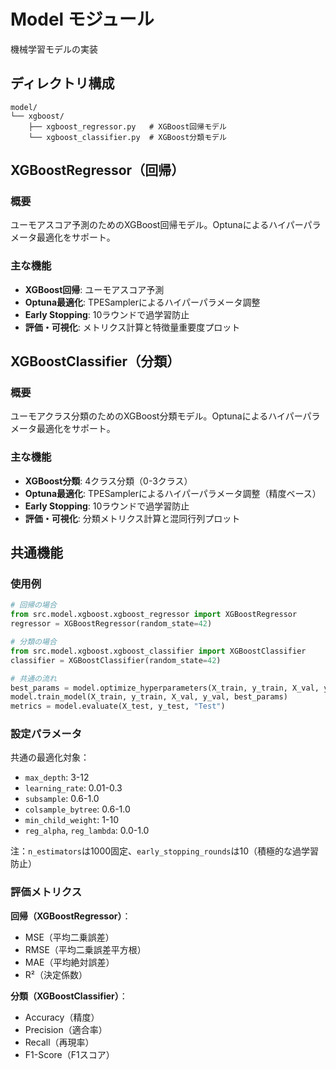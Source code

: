 # Model モジュール

機械学習モデルの実装

## ディレクトリ構成

```
model/
└── xgboost/
    ├── xgboost_regressor.py   # XGBoost回帰モデル
    └── xgboost_classifier.py  # XGBoost分類モデル
```

## XGBoostRegressor（回帰）

### 概要
ユーモアスコア予測のためのXGBoost回帰モデル。Optunaによるハイパーパラメータ最適化をサポート。

### 主な機能
- **XGBoost回帰**: ユーモアスコア予測
- **Optuna最適化**: TPESamplerによるハイパーパラメータ調整
- **Early Stopping**: 10ラウンドで過学習防止
- **評価・可視化**: メトリクス計算と特徴量重要度プロット

## XGBoostClassifier（分類）

### 概要
ユーモアクラス分類のためのXGBoost分類モデル。Optunaによるハイパーパラメータ最適化をサポート。

### 主な機能
- **XGBoost分類**: 4クラス分類（0-3クラス）
- **Optuna最適化**: TPESamplerによるハイパーパラメータ調整（精度ベース）
- **Early Stopping**: 10ラウンドで過学習防止
- **評価・可視化**: 分類メトリクス計算と混同行列プロット

## 共通機能

### 使用例

```python
# 回帰の場合
from src.model.xgboost.xgboost_regressor import XGBoostRegressor
regressor = XGBoostRegressor(random_state=42)

# 分類の場合  
from src.model.xgboost.xgboost_classifier import XGBoostClassifier
classifier = XGBoostClassifier(random_state=42)

# 共通の流れ
best_params = model.optimize_hyperparameters(X_train, y_train, X_val, y_val, n_trials=50)
model.train_model(X_train, y_train, X_val, y_val, best_params)
metrics = model.evaluate(X_test, y_test, "Test")
```

### 設定パラメータ

共通の最適化対象：
- `max_depth`: 3-12  
- `learning_rate`: 0.01-0.3
- `subsample`: 0.6-1.0
- `colsample_bytree`: 0.6-1.0
- `min_child_weight`: 1-10
- `reg_alpha`, `reg_lambda`: 0.0-1.0

注：`n_estimators`は1000固定、`early_stopping_rounds`は10（積極的な過学習防止）

### 評価メトリクス

**回帰（XGBoostRegressor）**：
- MSE（平均二乗誤差）
- RMSE（平均二乗誤差平方根）
- MAE（平均絶対誤差）
- R²（決定係数）

**分類（XGBoostClassifier）**：
- Accuracy（精度）
- Precision（適合率）
- Recall（再現率）
- F1-Score（F1スコア）
